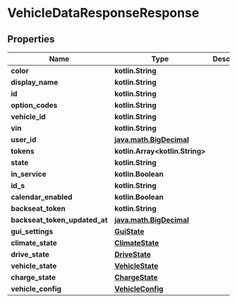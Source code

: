
# VehicleDataResponseResponse

## Properties
Name | Type | Description | Notes
------------ | ------------- | ------------- | -------------
**color** | **kotlin.String** |  |  [optional]
**display_name** | **kotlin.String** |  |  [optional]
**id** | **kotlin.String** |  |  [optional]
**option_codes** | **kotlin.String** |  |  [optional]
**vehicle_id** | **kotlin.String** |  |  [optional]
**vin** | **kotlin.String** |  |  [optional]
**user_id** | [**java.math.BigDecimal**](java.math.BigDecimal.md) |  |  [optional]
**tokens** | **kotlin.Array&lt;kotlin.String&gt;** |  |  [optional]
**state** | **kotlin.String** |  |  [optional]
**in_service** | **kotlin.Boolean** |  |  [optional]
**id_s** | **kotlin.String** |  |  [optional]
**calendar_enabled** | **kotlin.Boolean** |  |  [optional]
**backseat_token** | **kotlin.String** |  |  [optional]
**backseat_token_updated_at** | [**java.math.BigDecimal**](java.math.BigDecimal.md) |  |  [optional]
**gui_settings** | [**GuiState**](GuiState.md) |  |  [optional]
**climate_state** | [**ClimateState**](ClimateState.md) |  |  [optional]
**drive_state** | [**DriveState**](DriveState.md) |  |  [optional]
**vehicle_state** | [**VehicleState**](VehicleState.md) |  |  [optional]
**charge_state** | [**ChargeState**](ChargeState.md) |  |  [optional]
**vehicle_config** | [**VehicleConfig**](VehicleConfig.md) |  |  [optional]



